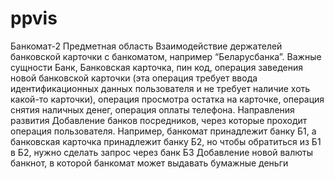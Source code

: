 # ppvis
Банкомат-2
Предметная область
Взаимодействие держателей банковской карточки с банкоматом, например “Беларусбанка”.
Важные сущности
Банк, Банковская карточка, пин код, операция заведения новой банковской карточки (эта операция требует ввода идентификационных данных пользователя и не требует наличие хоть какой-то карточки), операция просмотра остатка на карточке, операция снятия наличных денег, операция оплаты телефона.
Направления развития
Добавление банков посредников, через которые проходит операция пользователя. Например, банкомат принадлежит банку Б1, а банковская карточка принадлежит банку Б2, но чтобы обратиться из Б1 в Б2, нужно сделать запрос через банк Б3
Добавление новой валюты банкнот, в которой банкомат может выдавать бумажные деньги
